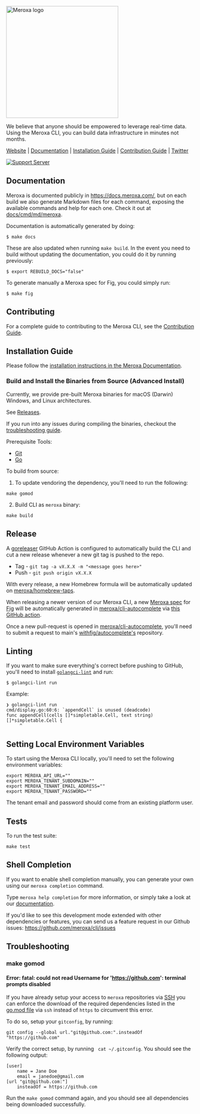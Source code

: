 <p>   
    <a href="https://meroxa.io/" target="_blank">
      <img alt="Meroxa logo" width="300" src="https://meroxa-public-assets.s3.us-east-2.amazonaws.com/meroxa-logo-sticker.svg">
    </a>
    <br>
</p>

We believe that anyone should be empowered to leverage real-time data. Using the Meroxa CLI, you can build data infrastructure in minutes not months.

[Website](https://meroxa.io) |
[Documentation](https://docs.meroxa.com/) |
[Installation Guide](https://docs.meroxa.com/cli/installation-guide) |
[Contribution Guide](CONTRIBUTING.md) |
[Twitter](https://twitter.com/meroxadata)  

[![Support Server](https://img.shields.io/discord/828680256877363200.svg?label=Meroxa%20Community&logo=Discord&colorB=7289da&style=for-the-badge)](https://discord.meroxa.com)


## Documentation

Meroxa is documented publicly in https://docs.meroxa.com/, but on each build we also generate Markdown files for each command, exposing the available commands and help for each one. Check it out at [docs/cmd/md/meroxa](docs/cmd/md/meroxa.md).

Documentation is automatically generated by doing:

```shell
$ make docs
```

These are also updated when running `make build`. In the event you need to build without updating the documentation, you could do it by running previously:

```shell
$ export REBUILD_DOCS="false"
```

To generate manually a Meroxa spec for Fig, you could simply run:

```shell
$ make fig
```

## Contributing

For a complete guide to contributing to the Meroxa CLI, see the [Contribution Guide](CONTRIBUTING.md).

## Installation Guide

Please follow the [installation instructions in the Meroxa Documentation](https://docs.meroxa.com/cli/installation-guide).

### Build and Install the Binaries from Source (Advanced Install)

Currently, we provide pre-built Meroxa binaries for macOS (Darwin) Windows, and Linux architectures.

See [Releases](https://github.com/meroxa/cli/releases).

If you run into any issues during compiling the binaries, checkout the [troubleshooting guide](#troubleshooting).

Prerequisite Tools:

* [Git](https://git-scm.com/)
* [Go](https://golang.org/dl/)

To build from source:

1. To update vendoring the dependency, you'll need to run the following:

```
make gomod
```

2. Build CLI as `meroxa` binary:

```
make build
```

## Release

A [goreleaser](https://github.com/goreleaser/goreleaser) GitHub Action is
configured to automatically build the CLI and cut a new release whenever a new
git tag is pushed to the repo.

* Tag - `git tag -a vX.X.X -m "<message goes here>"`
* Push - `git push origin vX.X.X`

With every release, a new Homebrew formula will be automatically updated on [meroxa/homebrew-taps](https://github.com/meroxa/homebrew-taps).

When releasing a newer version of our Meroxa CLI, a new [Meroxa spec](https://github.com/withfig/autocomplete/blob/master/src/meroxa.ts) for [Fig](https://fig.io/) will be automatically generated in [meroxa/cli-autocomplete](https://github.com/meroxa/cli-autocomplete) via [this GitHub action](/.github/workflows/fig.yml).

Once a new pull-request is opened in [meroxa/cli-autocomplete](https://github.com/meroxa/cli-autocomplete), you'll need to submit a request to main's [withfig/autocomplete's](https://github.com/withfig/autocomplete) repository.

## Linting

If you want to make sure everything's correct before pushing to GitHub, you'll need to install [`golangci-lint`](https://golangci-lint.run/) and run:

```
$ golangci-lint run
```

Example:

```
❯ golangci-lint run
cmd/display.go:60:6: `appendCell` is unused (deadcode)
func appendCell(cells []*simpletable.Cell, text string) []*simpletable.Cell {
     ^
```

## Setting Local Environment Variables

To start using the Meroxa CLI locally, you'll need to set the following environment variables: 

```
export MEROXA_API_URL=""
export MEROXA_TENANT_SUBDOMAIN=""
export MEROXA_TENANT_EMAIL_ADDRESS=""
export MEROXA_TENANT_PASSWORD=""

```

The tenant email and password should come from an existing platform user.

## Tests

To run the test suite:

```
make test
```


## Shell Completion

If you want to enable shell completion manually, you can generate your own using our `meroxa completion` command.

Type `meroxa help completion` for more information, or simply take a look at our [documentation](docs/cmd/md/meroxa_completion.md).

If you'd like to see this development mode extended with other dependencies or features, you can send us a feature request in our Github issues: https://github.com/meroxa/cli/issues

## Troubleshooting

### make gomod

#### Error: fatal: could not read Username for 'https://github.com': terminal prompts disabled

If you have already setup your access to `meroxa` repositories via [SSH](https://docs.github.com/en/github/authenticating-to-github/connecting-to-github-with-ssh)
you can enforce the download of the required dependencies listed in the [go.mod file](https://github.com/meroxa/cli/blob/master/go.mod) via `ssh` instead
of `https` to circumvent this error.

To do so, setup your `gitconfig`, by running:

```
git config --global url."git@github.com:".insteadOf "https://github.com"
```

Verify the correct setup, by running ` cat ~/.gitconfig`. You should see the following output:

```
[user]
	name = Jane Doe
	email = janedoe@gmail.com
[url "git@github.com:"]
	insteadOf = https://github.com
```

Run the `make gomod` command again, and you should see all dependencies being downloaded successfully.
